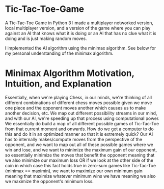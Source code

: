# Tic-Tac-Toe-Game
A Tic-Tac-Toe Game in Python 3
I made a multiplayer networked version, local multiplayer version, and a version of the game where you can play against an AI that knows what it is doing or an AI that has no clue what it is doing and is just making random moves.

I implemented the AI algorithm using the minimax algorithm. See below for my personal understanding of the minimax algorithm.

# Minimax Algorithm Motivation, Intuition, and Explanation
Essentially, when we're playing Chess, in our minds, we're thinking of all different combinations of different chess moves possible given we move one piece and the opponent moves another which causes us to make another decision, etc. We map out different possibility streams in our mind, and with our AI, we're speeding up that process using computational power. We essentially do build a map of all different possible games of Tic-Tac-Toe from that current moment and onwards. How do we get a computer to do this and do it in an optimized manner so that it is extremely quick? Our AI has to internally makes/compute moves from the perspective of the opponent, and we want to map out all of these possible games where we win and lose, and we want to minimize the maximum gain of our opponent, so essentially minimize the moves that benefit the opponent meaning that we also minimize our maximum loss OR if we look at the other side of the coin in which case this fact holds true in zero-sum games like Tic-Tac-Toe (minimax == maximin), we want to maximize our own minimum gain meaning that maximize whatever minimum wins we have meaning we also we maximize the opponent's minimum loss.
